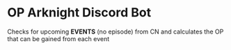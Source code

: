 # OP Arknight Discord Bot
Checks for upcoming **EVENTS** (no episode) from CN and calculates the OP that can be gained from each event
